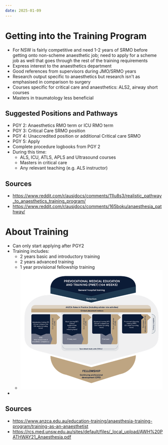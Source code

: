 ```yaml
---
date: 2025-01-09
---
```

# Getting into the Training Program
- For NSW is fairly competitive and need 1-2 years of SRMO before getting onto non-scheme anaesthetic job; need to apply for a scheme job as well that goes through the rest of the training requirements
- Express interest to the anaesthetics department
- Good references from supervisors during JMO/SRMO years
- Research output specific to anaesthetics but research isn't as emphasised in comparison to surgery
- Courses specific for critical care and anaesthetics: ALS2, airway short courses
- Masters in traumatology less beneficial
## Suggested Positions and Pathways
- PGY 2: Anaesthetics RMO term or ICU RMO term
- PGY 3: Critical Care SRMO position
- PGY 4: Unaccredited position or additional Critical care SRMO
- PGY 5: Apply
- Complete procedure logbooks from PGY 2
- During this time:
	- ALS, ICU, ATLS, APLS and Ultrasound courses
	- Masters in critical care
	- Any relevant teaching (e.g. ALS instructor)
## Sources
- https://www.reddit.com/r/ausjdocs/comments/11lu8s3/realistic_pathway_to_anaesthetics_training_program/
- https://www.reddit.com/r/ausjdocs/comments/165boku/anaesthesia_pathway/
# About Training
- Can only start applying after PGY2
- Training includes:
	- 2 years basic and introductory training
	- 2 years advanced training
	- 1 year provisional fellowship training
	- ![](Attachments/Pasted%20image%2020241204222908.png)
- 
## Sources
- https://www.anzca.edu.au/education-training/anaesthesia-training-program/training-as-an-anaesthetist
- https://rcs.med.unsw.edu.au/sites/default/files/_local_upload/AWH%20PATHWAY21_Anaesthesia.pdf